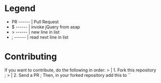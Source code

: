 # Legend
* PR ------ | Pull Request
* $  ------ | invoke jQuery from asap
* \>  ------ | new line in list
* ;  ------ | read next line in list
# Contributing
If you want to contribute, do the following in order:
\>  | 1. Fork this repository ;
\>  | 2. Send a PR ;
Then, in your forked repository add this to `` 
